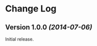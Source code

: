 Change Log
==========


Version 1.0.0 *(2014-07-06)*
----------------------------

Initial release.
